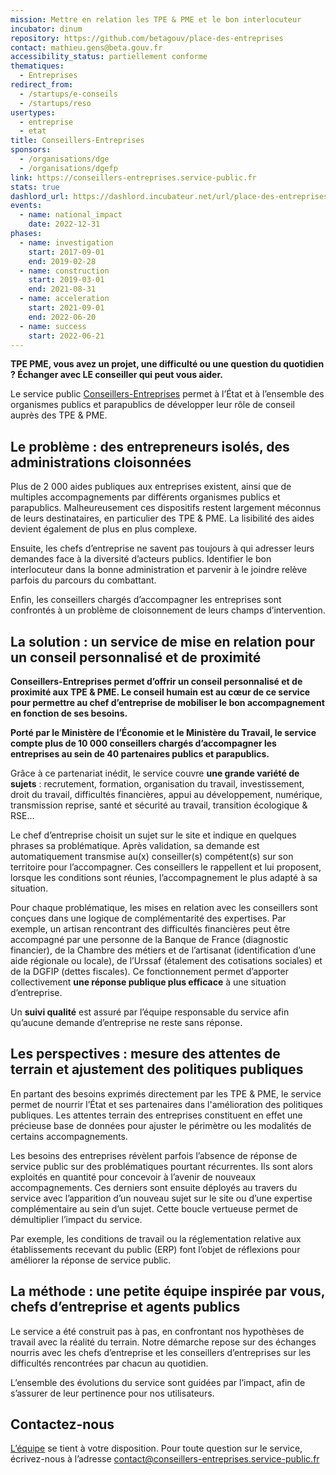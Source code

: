```yaml
---
mission: Mettre en relation les TPE & PME et le bon interlocuteur
incubator: dinum
repository: https://github.com/betagouv/place-des-entreprises
contact: mathieu.gens@beta.gouv.fr
accessibility_status: partiellement conforme
thematiques:
  - Entreprises
redirect_from:
  - /startups/e-conseils
  - /startups/reso
usertypes:
  - entreprise
  - etat
title: Conseillers-Entreprises
sponsors:
  - /organisations/dge
  - /organisations/dgefp
link: https://conseillers-entreprises.service-public.fr
stats: true
dashlord_url: https://dashlord.incubateur.net/url/place-des-entreprises-beta-gouv-fr/
events:
  - name: national_impact
    date: 2022-12-31
phases:
  - name: investigation
    start: 2017-09-01
    end: 2019-02-28
  - name: construction
    start: 2019-03-01
    end: 2021-08-31
  - name: acceleration
    start: 2021-09-01
    end: 2022-06-20
  - name: success
    start: 2022-06-21
---
```

**TPE PME, vous avez un projet, une difficulté ou une question du quotidien ? Échanger avec LE conseiller qui peut vous aider.**

Le service public [Conseillers-Entreprises](https://conseillers-entreprises.service-public.fr) permet à l’État et à l’ensemble des organismes publics et parapublics de développer leur rôle de conseil auprès des TPE & PME.

## Le problème : des entrepreneurs isolés, des administrations cloisonnées

Plus de 2 000 aides publiques aux entreprises existent, ainsi que de multiples accompagnements par différents organismes publics et parapublics. Malheureusement ces dispositifs restent largement méconnus de leurs destinataires, en particulier des TPE & PME. La lisibilité des aides devient également de plus en plus complexe.

Ensuite, les chefs d’entreprise ne savent pas toujours à qui adresser leurs demandes face à la diversité d’acteurs publics. Identifier le bon interlocuteur dans la bonne administration et parvenir à le joindre relève parfois du parcours du combattant. 

Enfin, les conseillers chargés d’accompagner les entreprises sont confrontés à un problème de cloisonnement de leurs champs d’intervention.

## La solution : un service de mise en relation pour un conseil personnalisé et de proximité

**Conseillers-Entreprises permet d’offrir un conseil personnalisé et de proximité aux TPE & PME. Le conseil humain est au cœur de ce service pour permettre au chef d’entreprise de mobiliser le bon accompagnement en fonction de ses besoins.**

**Porté par le Ministère de l’Économie et le Ministère du Travail, le service compte plus de 10 000 conseillers chargés d’accompagner les entreprises au sein de 40 partenaires publics et parapublics.**

Grâce à ce partenariat inédit, le service couvre **une grande variété de sujets** : recrutement, formation, organisation du travail, investissement, droit du travail, difficultés financières, appui au développement, numérique, transmission reprise, santé et sécurité au travail, transition écologique & RSE...

Le chef d’entreprise choisit un sujet sur le site et indique en quelques phrases sa problématique. Après validation, sa demande est automatiquement transmise au(x) conseiller(s) compétent(s) sur son territoire pour l’accompagner. Ces conseillers le rappellent et lui proposent, lorsque les conditions sont réunies, l’accompagnement le plus adapté à sa situation.

Pour chaque problématique, les mises en relation avec les conseillers sont conçues dans une logique de complémentarité des expertises. Par exemple, un artisan rencontrant des difficultés financières peut être accompagné par une personne de la Banque de France (diagnostic financier), de la Chambre des métiers et de l’artisanat (identification d’une aide régionale ou locale), de l’Urssaf (étalement des cotisations sociales) et de la DGFIP (dettes fiscales). Ce fonctionnement permet d’apporter collectivement **une réponse publique plus efficace** à une situation d’entreprise.

Un **suivi qualité** est assuré par l’équipe responsable du service afin qu’aucune demande d’entreprise ne reste sans réponse.

## Les perspectives : mesure des attentes de terrain et ajustement des politiques publiques

En partant des besoins exprimés directement par les TPE & PME, le service permet de nourrir l’État et ses partenaires dans l'amélioration des politiques publiques. Les attentes terrain des entreprises constituent en effet une précieuse base de données pour ajuster le périmètre ou les modalités de certains accompagnements. 

Les besoins des entreprises révèlent parfois l’absence de réponse de service public sur des problématiques pourtant récurrentes. Ils sont alors exploités en quantité pour concevoir à l’avenir de nouveaux accompagnements. Ces derniers sont ensuite déployés au travers du service avec l’apparition d’un nouveau sujet sur le site ou d’une expertise complémentaire au sein d’un sujet. Cette boucle vertueuse permet de démultiplier l’impact du service.

Par exemple, les conditions de travail ou la réglementation relative aux établissements recevant du public (ERP) font l’objet de réflexions pour améliorer la réponse de service public.



## La méthode : une petite équipe inspirée par vous, chefs d’entreprise et agents publics

Le service a été construit pas à pas, en confrontant nos hypothèses de travail avec la réalité du terrain. Notre démarche repose sur des échanges nourris avec les chefs d’entreprise et les conseillers d’entreprises sur les difficultés rencontrées par chacun au quotidien.

L’ensemble des évolutions du service sont guidées par l’impact, afin de s’assurer de leur pertinence pour nos utilisateurs.

## Contactez-nous

[L’équipe](https://conseillers-entreprises.service-public.fr/equipe) se tient à votre disposition. Pour toute question sur le service, écrivez-nous à l’adresse [contact@conseillers-entreprises.service-public.fr](mailto:contact@conseillers-entreprises.service-public.fr)